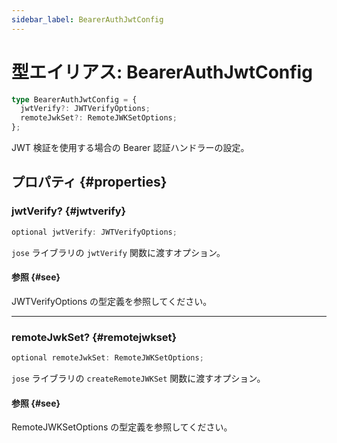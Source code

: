 ```yaml
---
sidebar_label: BearerAuthJwtConfig
---
```


# 型エイリアス: BearerAuthJwtConfig

```ts
type BearerAuthJwtConfig = {
  jwtVerify?: JWTVerifyOptions;
  remoteJwkSet?: RemoteJWKSetOptions;
};
```

JWT 検証を使用する場合の Bearer 認証ハンドラーの設定。

## プロパティ {#properties}

### jwtVerify? {#jwtverify}

```ts
optional jwtVerify: JWTVerifyOptions;
```

`jose` ライブラリの `jwtVerify` 関数に渡すオプション。

#### 参照 {#see}

JWTVerifyOptions の型定義を参照してください。

***

### remoteJwkSet? {#remotejwkset}

```ts
optional remoteJwkSet: RemoteJWKSetOptions;
```

`jose` ライブラリの `createRemoteJWKSet` 関数に渡すオプション。

#### 参照 {#see}

RemoteJWKSetOptions の型定義を参照してください。
